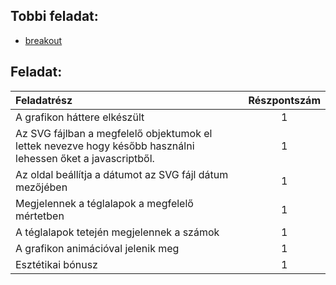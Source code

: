 ## Tobbi feladat:
- [breakout](https://www.github.com/daviddump/breakout)

## Feladat:
| Feladatrész | Részpontszám |
|     :--     |      :-:     |
| A grafikon háttere elkészült | 1 |
| Az SVG fájlban a megfelelő objektumok el lettek nevezve hogy később használni lehessen őket a javascriptből. | 1 |
| Az oldal beállítja a dátumot az SVG fájl dátum mezőjében | 1 |
| Megjelennek a téglalapok a megfelelő mértetben | 1 |
| A téglalapok tetején megjelennek a számok | 1 |
| A grafikon animációval jelenik meg | 1 |
| Esztétikai bónusz | 1 |